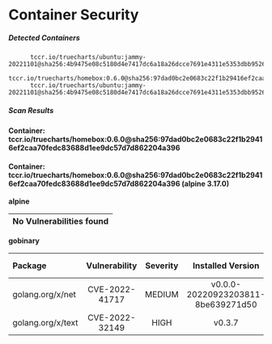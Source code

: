 # Container Security

##### Detected Containers

          tccr.io/truecharts/ubuntu:jammy-20221101@sha256:4b9475e08c5180d4e7417dc6a18a26dcce7691e4311e5353dbb952645c5ff43f
          tccr.io/truecharts/homebox:0.6.0@sha256:97dad0bc2e0683c22f1b29416ef2caa70fedc83688d1ee9dc57d7d862204a396
          tccr.io/truecharts/ubuntu:jammy-20221101@sha256:4b9475e08c5180d4e7417dc6a18a26dcce7691e4311e5353dbb952645c5ff43f

##### Scan Results

**Container: tccr.io/truecharts/homebox:0.6.0@sha256:97dad0bc2e0683c22f1b29416ef2caa70fedc83688d1ee9dc57d7d862204a396**

#### Container: tccr.io/truecharts/homebox:0.6.0@sha256:97dad0bc2e0683c22f1b29416ef2caa70fedc83688d1ee9dc57d7d862204a396 (alpine 3.17.0)
    

**alpine**

      
| No Vulnerabilities found         |
|:---------------------------------|

      

**gobinary**

      
| Package         |    Vulnerability   |   Severity  |  Installed Version | Fixed Version |
|:----------------|:------------------:|:-----------:|:------------------:|:-------------:|
| golang.org/x/net         |    CVE-2022-41717   |   MEDIUM  |  v0.0.0-20220923203811-8be639271d50 | 0.4.0 |
| golang.org/x/text         |    CVE-2022-32149   |   HIGH  |  v0.3.7 | 0.3.8 |

